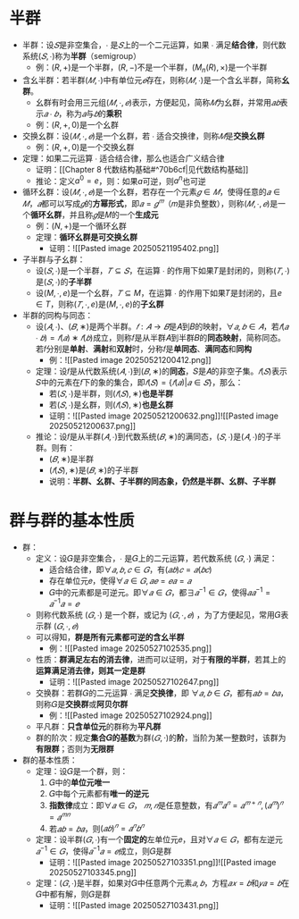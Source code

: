 # 半群
- 半群：设$𝑆$是非空集合，$∙$ 是$𝑆$上的一个二元运算，如果 $∙$ 满足**结合律**，则代数系统$(𝑆,∙)$称为**半群**（semigroup）
	- 例：$(R,+)$是一个半群，$(R,-)$不是一个半群，$(M_n(R),\times)$是一个半群
- 含幺半群：若半群$(𝑀,∙)$中有单位元$𝑒$存在，则称$(𝑀,∙)$是一个含幺半群，简称**幺群**。
	- 幺群有时会用三元组$(𝑀,∙, 𝑒)$表示，方便起见，简称$𝑀$为幺群，并常用$𝑎𝑏$表示$𝑎 ∙ 𝑏$，称为$𝑎$与$𝑏$的**乘积**
	- 例：$(R,+,0)$是一个幺群
- 交换幺群：设$(𝑀,∙, 𝑒)$是一个幺群，若 $∙$ 适合交换律，则称$𝑀$是**交换幺群**
	- 例：$(R,+,0)$是一个交换幺群
- 定理：如果二元运算 $∙$ 适合结合律，那么也适合广义结合律
	- 证明：[[Chapter 8 代数结构基础#^70b6cf|见代数结构基础]]
	- 推论：定义$a^0=e$，则：如果$a$可逆，则$a^n$也可逆
- 循环幺群：设$(𝑀,∙, 𝑒)$是一个幺群，若存在一个元素$𝑔 ∈ 𝑀$，使得任意的$𝑎 ∈ 𝑀$，$𝑎$都可以写成$𝑔$的**方幂形式**，即$𝑎 = 𝑔^𝑚$（𝑚是非负整数），则称$(𝑀,∙, 𝑒)$是一个**循环幺群**，并且称$𝑔$是𝑀的一个**生成元**
	- 例：$(N,+)$是一个循环幺群
	- 定理：**循环幺群是可交换幺群**
		- 证明：![[Pasted image 20250521195402.png]]
- 子半群与子幺群：
	- 设$(𝑆,∙)$是一个半群，$𝑇 ⊆ 𝑆$，在运算 $∙$ 的作用下如果𝑇是封闭的，则称$(𝑇,∙)$是$(𝑆,∙)$的**子半群**
	- 设$(M,∙,e)$是一个幺群，$𝑇 ⊆ M$，在运算 $∙$ 的作用下如果𝑇是封闭的，且$e\in T$，则称$(𝑇,∙,e)$是$(M,∙,e)$的**子幺群**
- 半群的同构与同态：
	- 设$(𝐴,∙)$、$(𝐵,∗)$是两个半群。$𝑓: 𝐴 → 𝐵$是𝐴到𝐵的映射，$∀𝑎, 𝑏 ∈ 𝐴$，若$𝑓 (𝑎 ∙ 𝑏 )= 𝑓(𝑎) ∗𝑓(𝑏)$成立，则称𝑓是从半群𝐴到半群𝐵的**同态映射**，简称同态。若𝑓分别是**单射**、**满射**和**双射**时，分称𝑓是**单同态**、**满同态**和**同构**
		- 例：![[Pasted image 20250521200412.png]]
	- 定理：设𝑓是从代数系统$(𝐴,∙)$到$(𝐵,∗)$的**同态**，𝑆是𝐴的非空子集。$𝑓(𝑆)$表示𝑆中的元素在𝑓下的象的集合，即$𝑓 (𝑆) = \{𝑓(𝑎)|𝑎 ∈ 𝑆\}$，那么：
		- 若$(𝑆,∙)$是半群，则$(𝑓(𝑆),∗)$**也是半群**
		- 若$(𝑆,∙)$是幺群，则$(𝑓(𝑆),∗)$**也是幺群**
		- 证明：![[Pasted image 20250521200632.png]]![[Pasted image 20250521200637.png]]
	- 推论：设𝑓是从半群$(𝐴,∙)$到代数系统$(𝐵,∗)$的满同态，$(𝑆,∙)$是$(𝐴,∙)$的子半群。则有：
		- $(𝐵,∗)$是半群
		- $(𝑓(𝑆),∗)$是$(𝐵,∗)$的子半群
		- 说明：**半群、幺群、子半群的同态象，仍然是半群、幺群、子半群**
# 群与群的基本性质
- 群：
	- 定义：设𝐺是非空集合，$∙$ 是𝐺上的二元运算，若代数系统 $(𝐺,∙)$ 满足：
		- 适合结合律，即$∀𝑎, 𝑏, 𝑐 ∈ 𝐺$，有$(𝑎𝑏) 𝑐 = 𝑎(𝑏𝑐)$
		- 存在单位元𝑒，使得$∀𝑎 ∈ 𝐺, 𝑎𝑒 = 𝑒𝑎 = 𝑎$
		- 𝐺中的元素都是可逆元。即$∀𝑎 ∈ 𝐺$，都$∃𝑎^{-1} ∈ 𝐺$，使得$𝑎𝑎^{-1} = 𝑎^{−1}𝑎 = 𝑒$
	- 则称代数系统 $(𝐺,∙)$ 是一个群，或记为 $(𝐺,∙, 𝑒)$ ，为了方便起见，常用𝐺表示群 $(𝐺,∙, 𝑒)$
	- 可以得知，**群是所有元素都可逆的含幺半群**
		- 例：![[Pasted image 20250527102535.png]]
	- 性质：**群满足左右的消去律**，进而可以证明，对于**有限的半群**，若其上的**运算满足消去律，则其一定是群**
		- 证明：![[Pasted image 20250527102647.png]]
	- 交换群：若群𝐺的二元运算 $∙$ 满足**交换律**，即 $∀𝑎, 𝑏 ∈ 𝐺$，都有$𝑎𝑏 = 𝑏𝑎$，则称𝐺是**交换群**或**阿贝尔群**
		- 例：![[Pasted image 20250527102924.png]]
	- 平凡群：**只含单位元**的群称为**平凡群**
	- 群的阶次：规定**集合𝐺的基数**为群$(𝐺,·)$的**阶**，当阶为某一整数时，该群为**有限群**；否则为**无限群**
- 群的基本性质：
	- 定理：设𝐺是一个群，则：
		1. 𝐺中的**单位元唯一**
		2. 𝐺中每个元素都有**唯一的逆元**
		3. **指数律**成立：即$∀𝑎 ∈ 𝐺$， $𝑚,𝑛$是任意整数，有$𝑎^𝑚𝑎^𝑛 = 𝑎^{𝑚+𝑛}, (𝑎^𝑚)^𝑛= 𝑎^{𝑚𝑛}$
		4. 若$𝑎𝑏 = 𝑏𝑎$，则$(𝑎𝑏)^𝑛= 𝑎^𝑛𝑏^𝑛$
	- 定理：设半群$(𝐺,∙ )$有一个**固定的**左单位元𝑒，且对$∀𝑎 ∈ 𝐺$，都有左逆元$𝑎^{−1} ∈ 𝐺$，使得$𝑎^{−1}𝑎 = 𝑒$成立，则𝐺是群
		- 证明：![[Pasted image 20250527103351.png]]![[Pasted image 20250527103345.png]]
	- 定理：$(𝐺,∙ )$是半群，如果对𝐺中任意两个元素$𝑎, 𝑏$，方程$𝑎𝑥 = 𝑏$和$𝑦𝑎 = 𝑏$在𝐺中都有解，则𝐺是群
		- 证明：![[Pasted image 20250527103431.png]]